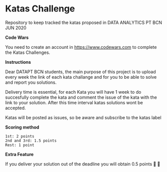 # Katas Challenge

Repository to keep tracked the katas proposed in DATA ANALYTICS PT BCN JUN 2020

**Code Wars**

You need to create an account in https://www.codewars.com to complete the Katas Challenges.

**Instructions**

Dear DATAPT BCN students, the main purpose of this project is to upload every week the link of
each kata challange and for you to be able to solve and report you solutions.

Delivery time is essential, for each Kata you will have 1 week to do succesfully complete the kata
and comment the issue of the kata with the link to your solution. After this time interval katas solutions
wont be accepted.

Katas will be posted as issues, so be aware and subscribe to the katas label

**Scoring method**

    1st: 2 points
    2nd and 3rd: 1.5 points
    Rest: 1 point

**Extra Feature**

If you deliver your solution out of the deadline you will obtain 0.5 points 💃 🕺
